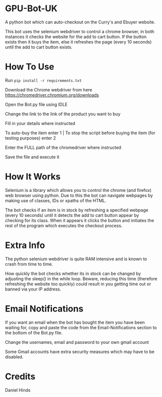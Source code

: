 # GPU-Bot-UK
A python bot which can auto-checkout on the Curry's and Ebuyer website.

This bot uses the selenium webdriver to control a chrome browser, in both instances it checks the website for the add to cart button. 
If the button exists then it buys the item, else it refreshes the page (every 10 seconds) until the add to cart button exists.

# How To Use

Run `pip install -r requirements.txt`

Download the Chrome webdriver from here https://chromedriver.chromium.org/downloads

Open the Bot.py file using IDLE

Change the link to the link of the product you want to buy

Fill in your details where instructed

To auto-buy the item enter 1 | To stop the script before buying the item (for testing purposes) enter 2

Enter the FULL path of the chromedriver where instructed

Save the file and execute it

# How It Works

Selenium is a library which allows you to control the chrome (and firefox) web browser using python. Due to this the bot can navigate webpages by making use of classes, IDs or xpaths of the HTML. 

The bot checks if an item is in stock by refreshing a specified webpage (every 10 seconds) until it detects the add to cart button appear by checking for its class. When it appears it clicks the button and initiates the rest of the program which executes the checkout process.


# Extra Info

The python selenium webdriver is quite RAM intensive and is known to crash from time to time.

How quickly the bot checks whether its in stock can be changed by adjusting the sleep() in the while loop. Beware, reducing this time (therefore refreshing the website too quickly) could result in you getting time out or banned via your IP address. 

# Email Notifications

If you want an email when the bot has bought the item you have been waiting for, copy and paste the code from the Email-Notifications section to the bottom of the Bot.py file. 

Change the usernames, email and password to your own gmail account

Some Gmail accounts have extra security measures which may have to be disabled.

# Credits 

Daniel Hinds
